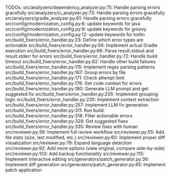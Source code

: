 TODOs:
	src/analyzers/dependency_analyzer.py:75:	Handle parsing errors gracefully
	src/analyzers/ci_analyzer.py:73:	Handle parsing errors gracefully
	src/analyzers/gradle_analyzer.py:81:	Handle parsing errors gracefully
	src/config/modernization_config.py:6:	update keywords for java
	src/config/modernization_config.py:9:	update keywords for groovy
	src/config/modernization_config.py:12:	update keywords for kotlin
	src/build_fixers/error_handler.py:23:	Define which error types are actionable
	src/build_fixers/error_handler.py:56:	Implement actual Gradle execution
	src/build_fixers/error_handler.py:66:	Parse result.stdout and result.stderr for errors
	src/build_fixers/error_handler.py:72:	Handle build timeout
	src/build_fixers/error_handler.py:82:	Handle other build failures
	src/build_fixers/error_handler.py:115:	Implement regex parsing patterns
	src/build_fixers/error_handler.py:167:	Group errors by file
	src/build_fixers/error_handler.py:171:	Check attempt limit
	src/build_fixers/error_handler.py:176:	Get code context for errors
	src/build_fixers/error_handler.py:180:	Generate LLM prompt and get suggested fix
	src/build_fixers/error_handler.py:205:	Implement grouping logic
	src/build_fixers/error_handler.py:230:	Implement context extraction
	src/build_fixers/error_handler.py:257:	Implement LLM fix generation
	src/build_fixers/error_handler.py:311:	Run build
	src/build_fixers/error_handler.py:318:	Filter actionable errors
	src/build_fixers/error_handler.py:328:	Get suggested fixes
	src/build_fixers/error_handler.py:335:	Review fixes with human
	src/reviewer.py:39:	Implement full review workflow
	src/reviewer.py:55:	Add file stats (size, last modified, etc.)
	src/reviewer.py:60:	Implement proper diff visualization
	src/reviewer.py:79:	Expand language detection
	src/reviewer.py:92:	Add more options (view original, compare side-by-side)
	src/reviewer.py:103:	Add backup functionality
	src/reviewer.py:115:	Implement interactive editing
	src/generators/patch_generator.py:36:	Implement diff generation
	src/generators/patch_generator.py:65:	Implement patch application
